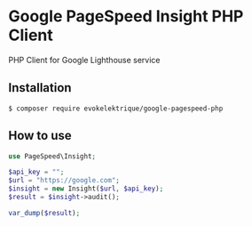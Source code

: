 # Google PageSpeed Insight PHP Client

PHP Client for Google Lighthouse service

## Installation
```
$ composer require evokelektrique/google-pagespeed-php
```

## How to use
```php
use PageSpeed\Insight;

$api_key = "";
$url = "https://google.com";
$insight = new Insight($url, $api_key);
$result = $insight->audit();

var_dump($result);
```
